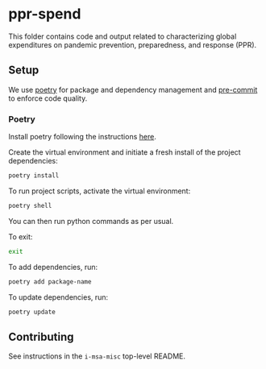 # ppr-spend

This folder contains code and output related to characterizing global expenditures on pandemic prevention, preparedness, and response (PPR).

## Setup

We use [poetry](https://python-poetry.org/) for package and dependency management and [pre-commit](https://pre-commit.com/) to enforce code quality.

### Poetry

Install poetry following the instructions [here](https://python-poetry.org/docs/#installation).

Create the virtual environment and initiate a fresh install of the project dependencies:
```bash
poetry install
```

To run project scripts, activate the virtual environment:
```bash
poetry shell
```

You can then run python commands as per usual.

To exit:
```bash
exit
```

To add dependencies, run:
```bash
poetry add package-name
```

To update dependencies, run:
```bash
poetry update
```

## Contributing

See instructions in the `i-msa-misc` top-level README.